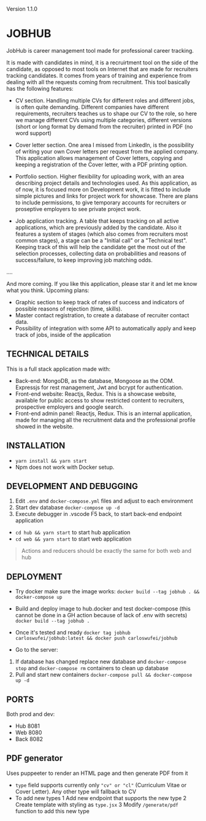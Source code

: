 Version 1.1.0

# JOBHUB

JobHub is career management tool made for professional career tracking. 

It is made with candidates in mind, it is a recruirtment tool on the side of the candidate, as opposed to most tools on Internet that are made for recruiters tracking candidates. It comes from years of training and experience from dealing with all the requests coming from recruitment. This tool basically has the following features:

- CV section. Handling multiple CVs for different roles and different jobs, is often quite demanding. Different companies have different requirements, recruiters teaches us to shape our CV to the role, so here we manage different CVs using multiple categories, different versions (short or long format by demand from the recruiter) printed in PDF (no word support)

- Cover letter section. One area I missed from LinkedIn, is the possibility of writing your own Cover letters per request from the applied company. This application allows management of Cover letters, copying and keeping a registration of the Cover letter, with a PDF printing option.

- Portfolio section. Higher flexibility for uploading work, with an area describing project details and technologies used. As this application, as of now, it is focused more on Development work, it is fitted to include simple pictures and links for project work for showcase. There are plans to include permissions, to give temporary accounts for recruiters or proseptive employers to see private project work.

- Job application tracking. A table that keeps tracking on all active applications, which are previously added by the candidate. Also it features a system of stages (which also comes from recruiters most common stages), a stage can be a "Initial call" or a "Technical test". Keeping track of this will help the candidate get the most out of the selection processes, collecting data on probabilities and reasons of success/failure, to keep improving job matching odds.

....

And more coming. If you like this application, please star it and let me know what you think. Upcoming plans: 

- Graphic section to keep track of rates of success and indicators of possible reasons of rejection (time, skills).
- Master contact registration, to create a database of recruiter contact data.
- Possibility of integration with some API to automatically apply and keep track of jobs, inside of the application


## TECHNICAL DETAILS

This is a full stack application made with:

- Back-end: MongoDB, as the database, Mongoose as the ODM. Expressjs for rest management, Jwt and bcrypt for authentication.
- Front-end website: Reactjs, Redux. This is a showcase website, available for public access to show restricted content to recruiters, prospective employers and google search.
- Front-end admin panel: Reactjs, Redux. This is an internal application, made for managing all the recruitment data and the professional profile showed in the website.

## INSTALLATION
- `yarn install && yarn start`
- Npm does not work with Docker setup. 

## DEVELOPMENT AND DEBUGGING

1. Edit `.env` and `docker-compose.yml` files and adjust to each environment
2. Start dev database `docker-compose up -d`
3. Execute debugger in .vscode F5 back, to start back-end endpoint application
- `cd hub && yarn start` to start hub application
- `cd web && yarn start` to start web application

> Actions and reducers should be exactly the same for both web and hub

## DEPLOYMENT

- Try docker make sure the image works:
`docker build --tag jobhub . && docker-compose up`

- Build and deploy image to hub.docker and test docker-compose (this cannot be done in a GH action because of lack of .env with secrets) `docker build --tag jobhub .`
- Once it's tested and ready `docker tag jobhub carloswufei/jobhub:latest && docker push carloswufei/jobhub`

- Go to the server:
1. If database has changed replace new database and `docker-compose stop` and `docker-compose rm` containers to clean up database
2. Pull and start new containers `docker-compose pull && docker-compose up -d`

## PORTS

Both prod and dev:
- Hub 8081
- Web 8080
- Back 8082


## PDF generator
Uses puppeeter to render an HTML page and then generate PDF from it
- `type` field supports currently only `"cv" or "cl"` (Curriculum Vitae or Cover Letter). Any other type will fallback to CV
- To add new types
  1 Add new endpoint that supports the new type
  2 Create template with styling as `type.jsx`
  3 Modify `/generate/pdf` function to add this new type